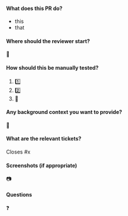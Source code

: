 #### What does this PR do?
- this
- that

#### Where should the reviewer start?
:checkered_flag: 

#### How should this be manually tested?
1. :one:
2. :two:
3. :tada:

#### Any background context you want to provide?
:construction:

#### What are the relevant tickets?
Closes #x

#### Screenshots (if appropriate)
:camera:

#### Questions
:question:

